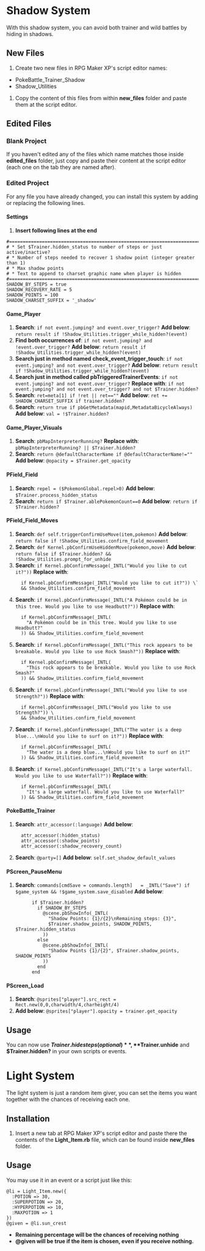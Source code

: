 # Shadow System

With this shadow system, you can avoid both trainer and wild battles by hiding in shadows.

## New Files

1. Create two new files in RPG Maker XP's script editor names:
  * PokeBattle_Trainer_Shadow
  * Shadow_Utilities
1. Copy the content of this files from within **new_files** folder and paste them at the script editor.

## Edited Files

### Blank Project

If you haven't edited any of the files which name matches those inside **edited_files** folder, just copy and paste their content at the script editor (each one on the tab they are named after).


### Edited Project

For any file you have already changed, you can install this system by adding or replacing the following lines.

#### Settings

1. **Insert following lines at the end**
```
#===============================================================================
# * Set $Trainer.hidden_status to number of steps or just active/inactive?
# * Number of steps needed to recover 1 shadow point (integer greater than 1)
# * Max shadow points
# * Text to append to charset graphic name when player is hidden
#===============================================================================
SHADOW_BY_STEPS = true
SHADOW_RECOVERY_RATE = 5
SHADOW_POINTS = 100
SHADOW_CHARSET_SUFFIX = '_shadow'
```

#### Game_Player

1. **Search**: `if not event.jumping? and event.over_trigger?`
   **Add below**: `return result if !Shadow_Utilities.trigger_while_hidden?(event)`
1. **Find both occurrences of**: `if not event.jumping? and !event.over_trigger?`
   **Add below**: `return result if !Shadow_Utilities.trigger_while_hidden?(event)`
1. **Search just in method named check_event_trigger_touch**: `if not event.jumping? and not event.over_trigger?`
   **Add below**: `return result if !Shadow_Utilities.trigger_while_hidden?(event)`
1. **Search just in method called pbTriggeredTrainerEvents**: `if not event.jumping? and not event.over_trigger?`
   **Replace with**: `if not event.jumping? and not event.over_trigger? and not $Trainer.hidden?`
1. **Search**: `ret=meta[1] if !ret || ret==""`
   **Add below**: `ret += SHADOW_CHARSET_SUFFIX if trainer.hidden?`
1. **Search**: `return true if pbGetMetadata(mapid,MetadataBicycleAlways)`
   **Add below**: `val = !$Trainer.hidden?`

#### Game_Player_Visuals

1. **Search**: `pbMapInterpreterRunning?`
   **Replace with**: `pbMapInterpreterRunning? || $Trainer.hidden?`
1. **Search**: `return @defaultCharacterName if @defaultCharacterName!=""` 
   **Add below**: `@opacity = $Trainer.get_opacity`

#### PField_Field

1. **Search**: `repel = ($PokemonGlobal.repel>0)`
   **Add below**: `$Trainer.process_hidden_status`
1. **Search**: `return if $Trainer.ablePokemonCount==0`
   **Add below**: `return if $Trainer.hidden?`

#### PField_Field_Moves

1. **Search**: `def self.triggerConfirmUseMove(item,pokemon)`
   **Add below**: `return false if !Shadow_Utilities.confirm_field_movement`
1. **Search**: `def Kernel.pbConfirmUseHiddenMove(pokemon,move)`
   **Add below**: `return false if $Trainer.hidden? && !Shadow_Utilities.prompt_for_unhide`
1. **Search**: `if Kernel.pbConfirmMessage(_INTL("Would you like to cut it?"))`
   **Replace with**:
   ```
     if Kernel.pbConfirmMessage(_INTL("Would you like to cut it?")) \`
     && Shadow_Utilities.confirm_field_movement
   ```
1. **Search**: `if Kernel.pbConfirmMessage(_INTL("A Pokémon could be in this tree. Would you like to use Headbutt?"))`
   **Replace with**:
   ```
     if Kernel.pbConfirmMessage(_INTL(
       "A Pokémon could be in this tree. Would you like to use Headbutt?"
     )) && Shadow_Utilities.confirm_field_movement
   ```
1. **Search**: `if Kernel.pbConfirmMessage(_INTL("This rock appears to be breakable. Would you like to use Rock Smash?"))`
   **Replace with**:
   ```
     if Kernel.pbConfirmMessage(_INTL(
       "This rock appears to be breakable. Would you like to use Rock Smash?"
     )) && Shadow_Utilities.confirm_field_movement
   ```
1. **Search**: `if Kernel.pbConfirmMessage(_INTL("Would you like to use Strength?"))`
   **Replace with**:
   ```
     if Kernel.pbConfirmMessage(_INTL("Would you like to use Strength?")) \
     && Shadow_Utilities.confirm_field_movement
   ```
1. **Search**: `if Kernel.pbConfirmMessage(_INTL("The water is a deep blue...\nWould you like to surf on it?"))`
   **Replace with**:
   ```
     if Kernel.pbConfirmMessage(_INTL(
       "The water is a deep blue...\nWould you like to surf on it?"
     )) && Shadow_Utilities.confirm_field_movement
   ```
1. **Search**: `if Kernel.pbConfirmMessage(_INTL("It's a large waterfall. Would you like to use Waterfall?"))`
   **Replace with**:
   ```
     if Kernel.pbConfirmMessage(_INTL(
       "It's a large waterfall. Would you like to use Waterfall?"
     )) && Shadow_Utilities.confirm_field_movement
   ```

#### PokeBattle_Trainer

1. **Search**: `attr_accessor(:language)`
   **Add below**:
   ```
     attr_accessor(:hidden_status)
     attr_accessor(:shadow_points)
     attr_accessor(:shadow_recovery_count)
   ```
1. **Search**: `@party=[]`
   **Add below**: `self.set_shadow_default_values`

#### PScreen_PauseMenu

1. **Search**: `commands[cmdSave = commands.length]   = _INTL("Save") if $game_system && !$game_system.save_disabled`
   **Add below**:
   ```
         if $Trainer.hidden?
           if SHADOW_BY_STEPS
             @scene.pbShowInfo(_INTL(
               "Shadow Points: {1}/{2}\nRemaining steps: {3}",
               $Trainer.shadow_points, SHADOW_POINTS, $Trainer.hidden_status
             ))
           else
             @scene.pbShowInfo(_INTL(
               "Shadow Points {1}/{2}", $Trainer.shadow_points, SHADOW_POINTS
             ))
           end
         end
   ```

#### PScreen_Load

1. **Search**: `@sprites["player"].src_rect = Rect.new(0,0,charwidth/4,charheight/4)`
1. **Add below**: `@sprites["player"].opacity = trainer.get_opacity`


## Usage

You can now use **$Trainer.hide steps (optional)**, **$Trainer.unhide** and **$Trainer.hidden?** in your own scripts or events.


# Light System

The light system is just a random item giver, you can set the items you want together with the chances of receiving each one.

## Installation

1. Insert a new tab at RPG Maker XP's script editor and paste there the contents of the **Light_Item.rb** file, which can be found inside **new_files** folder.

## Usage

You may use it in an event or a script just like this:

```
@li = Light_Item.new({
  :POTION => 30,
  :SUPERPOTION => 20,
  :HYPERPOTION => 10,
  :MAXPOTION => 1
})
@given = @li.sun_crest
```

* **Remaining percentage will be the chances of receiving nothing**
* **@given will be true if the item is chosen, even if you receive nothing.**
